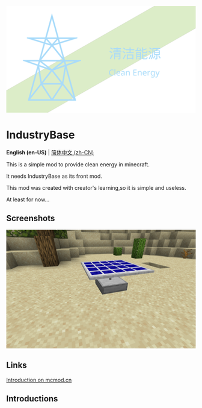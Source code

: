![Logo](/readme/logo.svg)

# IndustryBase

[//]: # ([![Build]&#40;https://github.com/BinZhengStudio/IndustryBase/actions/workflows/build-and-release.yml/badge.svg&#41;]&#40;https://github.com/FengMingMC/CleanEnergy/actions/workflows/build-and-release.yml&#41;)
[//]: # ([![Sync]&#40;https://github.com/BinZhengStudio/IndustryBase/actions/workflows/gitee-sync.yml/badge.svg&#41;]&#40;https://github.com/FengMingMC/CleanEnergy/actions/workflows/gitee-sync.yml&#41;)

**English (en-US)** | [简体中文 (zh-CN)](/README.zh-CN.md)

This is a simple mod to provide clean energy in minecraft.

It needs IndustryBase as its front mod.

This mod was created with creator's learning,so it is simple and useless.

At least for now...

## Screenshots

![Screenshots-1](/readme/screenshots-1.png)

## Links

[Introduction on mcmod.cn](https://www.mcmod.cn/class/16473.html)

## Introductions
